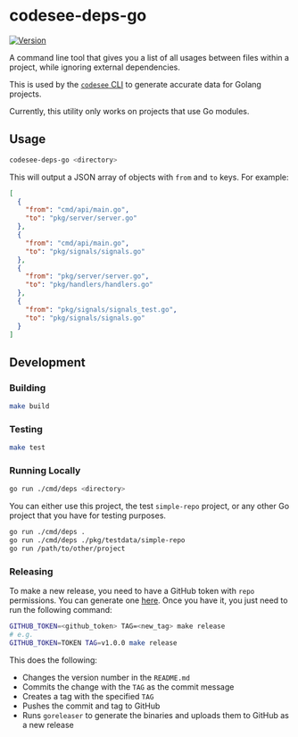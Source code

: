 # codesee-deps-go

[![Version](https://img.shields.io/badge/version-v0.2.2-green.svg)](https://github.com/Codesee-io/codesee-deps-go/releases)

A command line tool that gives you a list of all usages between files within a
project, while ignoring external dependencies.

This is used by the [`codesee` CLI](https://www.npmjs.com/package/codesee) to
generate accurate data for Golang projects.

Currently, this utility only works on projects that use Go modules.

## Usage

```sh
codesee-deps-go <directory>
```

This will output a JSON array of objects with `from` and `to` keys. For example:

```json
[
  {
    "from": "cmd/api/main.go",
    "to": "pkg/server/server.go"
  },
  {
    "from": "cmd/api/main.go",
    "to": "pkg/signals/signals.go"
  },
  {
    "from": "pkg/server/server.go",
    "to": "pkg/handlers/handlers.go"
  },
  {
    "from": "pkg/signals/signals_test.go",
    "to": "pkg/signals/signals.go"
  }
]
```

## Development

### Building

```sh
make build
```

### Testing

```sh
make test
```

### Running Locally

```sh
go run ./cmd/deps <directory>
```

You can either use this project, the test `simple-repo` project, or any other Go
project that you have for testing purposes.

```sh
go run ./cmd/deps .
go run ./cmd/deps ./pkg/testdata/simple-repo
go run /path/to/other/project
```

### Releasing

To make a new release, you need to have a GitHub token with `repo` permissions.
You can generate one [here](https://github.com/settings/tokens/new). Once you
have it, you just need to run the following command:

```sh
GITHUB_TOKEN=<github_token> TAG=<new_tag> make release
# e.g.
GITHUB_TOKEN=TOKEN TAG=v1.0.0 make release
```

This does the following:

- Changes the version number in the `README.md`
- Commits the change with the `TAG` as the commit message
- Creates a tag with the specified `TAG`
- Pushes the commit and tag to GitHub
- Runs `goreleaser` to generate the binaries and uploads them to GitHub as a new
  release
